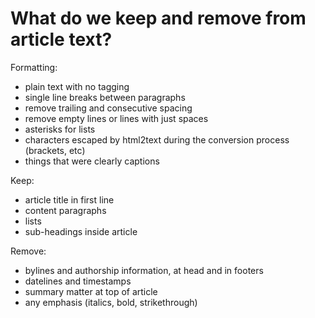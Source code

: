 # What do we keep and remove from article text?

Formatting:

 - plain text with no tagging
 - single line breaks between paragraphs
 - remove trailing and consecutive spacing
 - remove empty lines or lines with just spaces
 - asterisks for lists
 - characters escaped by html2text during the conversion process (brackets, etc)
 - things that were clearly captions

Keep:

 - article title in first line
 - content paragraphs
 - lists
 - sub-headings inside article

Remove:

 - bylines and authorship information, at head and in footers
 - datelines and timestamps
 - summary matter at top of article
 - any emphasis (italics, bold, strikethrough)
